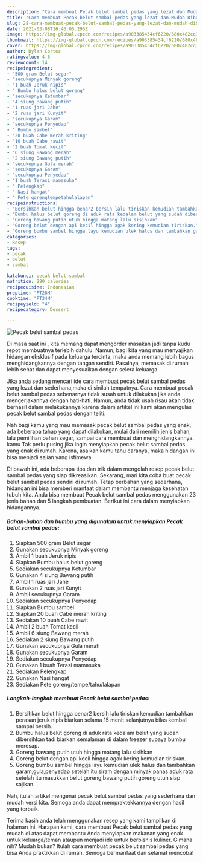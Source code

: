 ```yaml
---
description: "Cara membuat Pecak belut sambal pedas yang lezat dan Mudah Dibuat"
title: "Cara membuat Pecak belut sambal pedas yang lezat dan Mudah Dibuat"
slug: 28-cara-membuat-pecak-belut-sambal-pedas-yang-lezat-dan-mudah-dibuat
date: 2021-03-08T16:46:05.295Z
image: https://img-global.cpcdn.com/recipes/a903385434cf6220/680x482cq70/pecak-belut-sambal-pedas-foto-resep-utama.jpg
thumbnail: https://img-global.cpcdn.com/recipes/a903385434cf6220/680x482cq70/pecak-belut-sambal-pedas-foto-resep-utama.jpg
cover: https://img-global.cpcdn.com/recipes/a903385434cf6220/680x482cq70/pecak-belut-sambal-pedas-foto-resep-utama.jpg
author: Dylan Cortez
ratingvalue: 4.6
reviewcount: 14
recipeingredient:
- "500 gram Belut segar"
- "secukupnya Minyak goreng"
- "1 buah Jeruk nipis"
- " Bumbu halus belut goreng"
- "secukupnya Ketumbar"
- "4 siung Bawang putih"
- "1 ruas jari Jahe"
- "2 ruas jari Kunyit"
- "secukupnya Garam"
- "secukupnya Penyedap"
- " Bumbu sambel"
- "20 buah Cabe merah kriting"
- "10 buah Cabe rawit"
- "2 buah Tomat kecil"
- "6 siung Bawang merah"
- "2 siung Bawang putih"
- "secukupnya Gula merah"
- "secukupnya Garam"
- "secukupnya Penyedap"
- "1 buah Terasi mamasuka"
- " Pelengkap"
- " Nasi hangat"
- " Pete gorengtempetahulalapan"
recipeinstructions:
- "Bersihkan belut hingga benar2 bersih lalu tiriskan kemudian tambahkan perasan jeruk nipis biarkan selama 15 menit selanjutnya bilas kembali sampai bersih."
- "Bumbu halus belut goreng di aduk rata kedalam belut yang sudah dibersihkan tadi biarkan semalaman di dalam freezer supaya bumbu meresap."
- "Goreng bawang putih utuh hingga matang lalu sisihkan"
- "Goreng belut dengan api kecil hingga agak kering kemudian tiriskan."
- "Goreng bumbu sambel hingga layu kemudian ulek halus dan tambahkan garam,gula,penyedap setelah itu siram dengan minyak panas aduk rata setelah itu masukkan belut goreng,bawang putih goreng utuh siap sajikan."
categories:
- Resep
tags:
- pecak
- belut
- sambal

katakunci: pecak belut sambal 
nutrition: 290 calories
recipecuisine: Indonesian
preptime: "PT28M"
cooktime: "PT34M"
recipeyield: "4"
recipecategory: Dessert

---
```



![Pecak belut sambal pedas](https://img-global.cpcdn.com/recipes/a903385434cf6220/680x482cq70/pecak-belut-sambal-pedas-foto-resep-utama.jpg)

Di masa  saat ini , kita memang dapat mengorder masakan jadi tanpa kudu repot membuatnya terlebih dahulu. Namun, bagi kita yang mau menyajikan hidangan eksklusif pada keluarga tercinta, maka anda memang lebih bagus menghidangkannya dengan tangan sendiri. Pasalnya, memasak di rumah lebih sehat dan dapat menyesuaikan dengan selera keluarga.

Jika anda sedang mencari ide cara membuat pecak belut sambal pedas yang lezat dan sederhana,maka di sinilah tempatnya. Cara membuat pecak belut sambal pedas  sebenarnya tidak susah untuk dilakukan jika anda mengerjakannya dengan hati-hati. Namun, anda tidak usah risau akan tidak berhasil dalam melakukannya 
karena dalam artikel ini kami akan mengulas pecak belut sambal pedas dengan teliti.  



Nah bagi kamu yang mau memasak pecak belut sambal pedas yang enak, ada beberapa tahap yang dapat dilakukan, mulai dari memilih jenis bahan, lalu pemilihan bahan segar, sampai cara membuat dan menghidangkannya. kamu Tak perlu pusing jika ingin menyiapkan pecak belut sambal pedas yang enak di rumah. Karena, asalkan kamu  tahu caranya, maka hidangan ini bisa menjadi sajian yang istimewa.

Di bawah ini, ada beberapa tips dan trik dalam mengolah resep pecak belut sambal pedas yang siap dikreasikan. Sekarang, mari kita coba buat pecak belut sambal pedas sendiri di rumah. Tetap berbahan yang sederhana, hidangan ini bisa memberi manfaat dalam membantu menjaga kesehatan tubuh kita. Anda bisa membuat Pecak belut sambal pedas menggunakan 23 jenis bahan dan 5 langkah pembuatan. Berikut ini cara dalam menyiapkan hidangannya.

<!--inarticleads1-->

##### Bahan-bahan dan bumbu yang digunakan untuk menyiapkan Pecak belut sambal pedas:

1. Siapkan 500 gram Belut segar
1. Gunakan secukupnya Minyak goreng
1. Ambil 1 buah Jeruk nipis
1. Siapkan  Bumbu halus belut goreng
1. Sediakan secukupnya Ketumbar
1. Gunakan 4 siung Bawang putih
1. Ambil 1 ruas jari Jahe
1. Gunakan 2 ruas jari Kunyit
1. Ambil secukupnya Garam
1. Sediakan secukupnya Penyedap
1. Siapkan  Bumbu sambel
1. Siapkan 20 buah Cabe merah kriting
1. Sediakan 10 buah Cabe rawit
1. Ambil 2 buah Tomat kecil
1. Ambil 6 siung Bawang merah
1. Sediakan 2 siung Bawang putih
1. Gunakan secukupnya Gula merah
1. Gunakan secukupnya Garam
1. Sediakan secukupnya Penyedap
1. Gunakan 1 buah Terasi mamasuka
1. Sediakan  Pelengkap
1. Gunakan  Nasi hangat
1. Sediakan  Pete goreng/tempe/tahu/lalapan




<!--inarticleads2-->

##### Langkah-langkah membuat Pecak belut sambal pedas:

1. Bersihkan belut hingga benar2 bersih lalu tiriskan kemudian tambahkan perasan jeruk nipis biarkan selama 15 menit selanjutnya bilas kembali sampai bersih.
1. Bumbu halus belut goreng di aduk rata kedalam belut yang sudah dibersihkan tadi biarkan semalaman di dalam freezer supaya bumbu meresap.
1. Goreng bawang putih utuh hingga matang lalu sisihkan
1. Goreng belut dengan api kecil hingga agak kering kemudian tiriskan.
1. Goreng bumbu sambel hingga layu kemudian ulek halus dan tambahkan garam,gula,penyedap setelah itu siram dengan minyak panas aduk rata setelah itu masukkan belut goreng,bawang putih goreng utuh siap sajikan.




Nah, itulah artikel mengenai  pecak belut sambal pedas  yang sederhana dan mudah versi kita. Semoga anda dapat mempraktekkannya dengan hasil yang terbaik. 

Terima kasih anda telah menggunakan resep yang kami tampilkan di halaman ini. Harapan kami, cara membuat  Pecak belut sambal pedas yang mudah di atas dapat membantu Anda menyiapkan makanan yang enak untuk keluarga/teman ataupun menjadi ide untuk berbisnis kuliner. Gimana nih? Mudah bukan? Itulah cara membuat pecak belut sambal pedas yang bisa Anda praktikkan di rumah. Semoga bermanfaat dan selamat mencoba!

